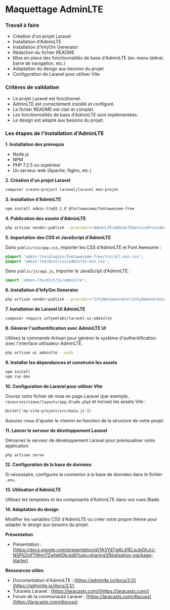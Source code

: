 # Maquettage AdminLTE


### Travail à faire

* Création d'un projet Laravel
* Installation d'AdminLTE
* Installation d'InfyOm Generator
* Rédaction du fichier README
* Mise en place des fonctionnalités de base d'AdminLTE (ex: menu latéral, barre de navigation, etc.)
* Adaptation du design aux besoins du projet
* Configuration de Laravel pour utiliser Vite

### Critères de validation

* Le projet Laravel est fonctionnel.
* AdminLTE est correctement installé et configuré.
* Le fichier README est clair et complet.
* Les fonctionnalités de base d'AdminLTE sont implémentées.
* Le design est adapté aux besoins du projet.

### Les étapes de l'installation d'AdminLTE

**1. Installation des prérequis**

* Node.js
* NPM
* PHP 7.2.5 ou supérieur
* Un serveur web (Apache, Nginx, etc.)

**2. Création d'un projet Laravel**

```bash
composer create-project laravel/laravel mon-projet
```

**3. Installation d'AdminLTE**

```bash
npm install admin-lte@3.1.0 @fortawesome/fontawesome-free
```

**4. Publication des assets d'AdminLTE**

```bash
php artisan vendor:publish --provider="AdminLTE\AdminLTEServiceProvider"
```

**5. Importation des CSS et JavaScript d'AdminLTE**

Dans `public/css/app.css`, importer les CSS d'AdminLTE et Font Awesome :

```css
@import 'admin-lte/plugins/fontawesome-free/css/all.min.css';
@import 'admin-lte/dist/css/adminlte.min.css';
```

Dans `public/js/app.js`, importer le JavaScript d'AdminLTE :

```javascript
import 'admin-lte/dist/js/adminlte';
```

**6. Installation d'InfyOm Generator**

```bash
php artisan vendor:publish --provider="InfyOm\Generator\InfyOmGeneratorServiceProvider"
```

**7. Installation de Laravel UI AdminLTE**

```bash
composer require infyomlabs/laravel-ui-adminlte
```

**8. Générer l'authentification avec AdminLTE UI**

Utilisez la commande Artisan pour générer le système d'authentification avec l'interface utilisateur AdminLTE.

```bash
php artisan ui adminlte --auth
```

**9. Installer les dépendances et construire les assets**

```bash
npm install
npm run dev
```

**10. Configuration de Laravel pour utiliser Vite**

Ouvrez votre fichier de mise en page Laravel (par exemple, `resources/views/layouts/app.blade.php`) et incluez les assets Vite :

```html
@vite(['my-vite-project/src/main.js'])
```

Assurez-vous d'ajuster le chemin en fonction de la structure de votre projet.

**11. Lancer le serveur de développement Laravel**

Démarrez le serveur de développement Laravel pour prévisualiser votre application.

```bash
php artisan serve
```

**12. Configuration de la base de données**

Si nécessaire, configurez la connexion à la base de données dans le fichier `.env`.

**13. Utilisation d'AdminLTE**

Utilisez les templates et les composants d'AdminLTE dans vos vues Blade.

**14. Adaptation du design**

Modifier les variables CSS d'AdminLTE ou créer votre propre thème pour adapter le design aux besoins du projet.

**Présentation**
* Présentation : [https://docs.google.com/presentation/d/1A3YdTje6L41ELqJpGhJiJ-NSPIiZntfTNhm7ZwhkK0k/edit?usp=sharing](Réalisation-package-starter)

**Ressources utiles**

* Documentation d'AdminLTE : [https://adminlte.io/docs/3.1/](https://adminlte.io/docs/3.1/)
* Tutoriels Laravel : [https://laracasts.com/](https://laracasts.com/)
* Forum de la communauté Laravel : [https://laracasts.com/discuss](https://laracasts.com/discuss)




